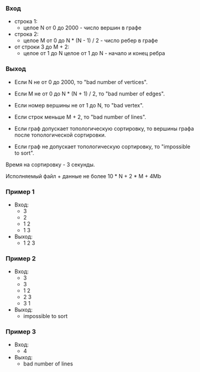 ### Вход
* строка 1:
	* целое N от 0 до 2000 - число вершин в графе
* строка 2:
	* целое M от 0 до N * (N - 1) / 2 - число ребер в графе
* от строки 3 до M + 2:
	* целое от 1 до N целое от 1 до N - начало и конец ребра

### Выход
* Если N не от 0 до 2000, то "bad number of vertices".
* Если M не от 0 до N * (N + 1) / 2, то "bad number of edges".
* Если номер вершины не от 1 до N, то "bad vertex".
* Если строк меньше M + 2, то "bad number of lines".

* Если граф допускает топологическую сортировку, то вершины графа после топологической сортировки.

* Если граф не допускает топологическую сортировку, то "impossible to sort".

Время на сортировку - 3 секунды.

Исполняемый файл + данные не более 10 * N + 2 * M + 4Mb

### Пример 1
* Вход:
  * 3
  * 2
  * 1 2
  * 1 3
* Выход:
  * 1 2 3

### Пример 2
* Вход:
  * 3
  * 3
  * 1 2
  * 2 3
  * 3 1
* Выход:
  * impossible to sort

### Пример 3
* Вход:
  * 4
* Выход:
  * bad number of lines
